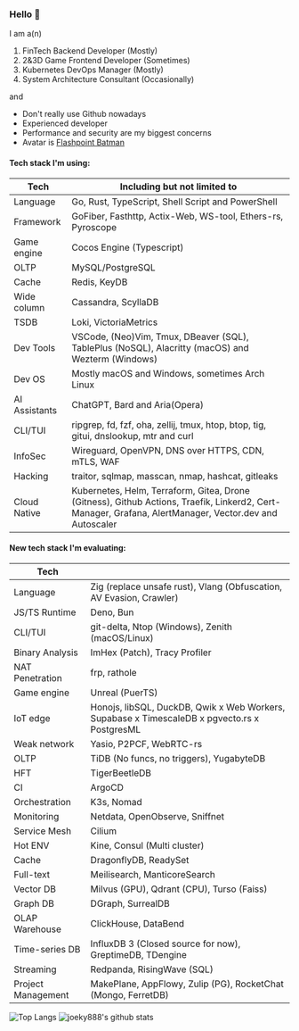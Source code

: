 ### Hello 👋

I am a(n)

1. FinTech Backend Developer (Mostly)
2. 2&3D Game Frontend Developer (Sometimes)
3. Kubernetes DevOps Manager (Mostly)
4. System Architecture Consultant (Occasionally)

and

* Don't really use Github nowadays
* Experienced developer
* Performance and security are my biggest concerns
* Avatar is [Flashpoint Batman](https://vsbattles.fandom.com/wiki/Batman_(Thomas_Wayne))

#### Tech stack I'm using:

| Tech          | Including but not limited to                                                                                                                           |
| ------------- | ------------------------------------------------------------------------------------------------------------------------------------------------------ |
| Language      | Go, Rust, TypeScript, Shell Script and PowerShell                                                                                                      |
| Framework     | GoFiber, Fasthttp, Actix-Web, WS-tool, Ethers-rs, Pyroscope                                                                                            |
| Game engine   | Cocos Engine (Typescript)                                                                                                                              |
| OLTP          | MySQL/PostgreSQL                                                                                                                                       |
| Cache         | Redis, KeyDB                                                                                                                                           |
| Wide column   | Cassandra, ScyllaDB                                                                                                                                    |
| TSDB          | Loki, VictoriaMetrics                                                                                                                                  |
| Dev Tools     | VSCode, (Neo)Vim, Tmux, DBeaver (SQL), TablePlus (NoSQL), Alacritty (macOS) and Wezterm (Windows)                                                      |
| Dev OS        | Mostly macOS and Windows, sometimes Arch Linux                                                                                                         |
| AI Assistants | ChatGPT, Bard and Aria(Opera)                                                                                                                          |
| CLI/TUI       | ripgrep, fd, fzf, oha, zellij, tmux, htop, btop, tig, gitui, dnslookup, mtr and curl                                                                   |
| InfoSec       | Wireguard, OpenVPN, DNS over HTTPS, CDN, mTLS, WAF                                                                                                     |
| Hacking       | traitor, sqlmap, masscan, nmap, hashcat, gitleaks                                                                                                      |
| Cloud Native  | Kubernetes, Helm, Terraform, Gitea, Drone (Gitness), Github Actions, Traefik, Linkerd2, Cert-Manager, Grafana, AlertManager, Vector.dev and Autoscaler |

#### New tech stack I'm evaluating:

| Tech               |                                                                                              |
| ------------------ | -------------------------------------------------------------------------------------------- |
| Language           | Zig (replace unsafe rust), Vlang (Obfuscation, AV Evasion, Crawler)                          |
| JS/TS Runtime      | Deno, Bun                                                                                    |
| CLI/TUI            | git-delta, Ntop (Windows), Zenith (macOS/Linux)                                              |
| Binary Analysis    | ImHex (Patch), Tracy Profiler                                                                |
| NAT Penetration    | frp, rathole                                                                                 |
| Game engine        | Unreal (PuerTS)                                                                              |
| IoT edge           | Honojs, libSQL, DuckDB, Qwik x Web Workers, Supabase x TimescaleDB x pgvecto.rs x PostgresML |
| Weak network       | Yasio, P2PCF, WebRTC-rs                                                                      |
| OLTP               | TiDB (No funcs, no triggers), YugabyteDB                                                     |
| HFT                | TigerBeetleDB                                                                                |
| CI                 | ArgoCD                                                                                       |
| Orchestration      | K3s, Nomad                                                                                   |
| Monitoring         | Netdata, OpenObserve, Sniffnet                                                               |
| Service Mesh       | Cilium                                                                                       |
| Hot ENV            | Kine, Consul (Multi cluster)                                                                 |
| Cache              | DragonflyDB, ReadySet                                                                        |
| Full-text          | Meilisearch, ManticoreSearch                                                                 |
| Vector DB          | Milvus (GPU), Qdrant (CPU), Turso (Faiss)                                                    |
| Graph DB           | DGraph, SurrealDB                                                                            |
| OLAP Warehouse     | ClickHouse, DataBend                                                                         |
| Time-series DB     | InfluxDB 3 (Closed source for now), GreptimeDB, TDengine                                     |
| Streaming          | Redpanda, RisingWave (SQL)                                                                   |
| Project Management | MakePlane, AppFlowy, Zulip (PG), RocketChat (Mongo, FerretDB)                                |

![Top Langs](https://github-readme-stats.vercel.app/api/top-langs/?username=joeky888&hide=html&theme=dark)
![joeky888's github stats](https://github-readme-stats.vercel.app/api?username=joeky888&show_icons=true&count_private=true&line_height=40&theme=synthwave)
